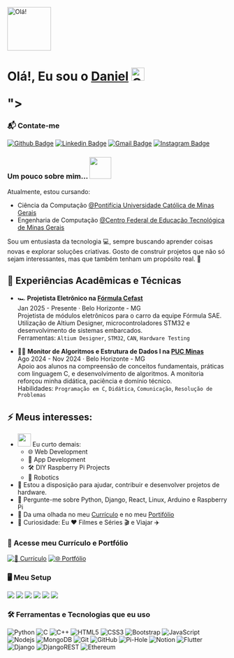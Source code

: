 <p align="left">
  <img width="100px" src="https://www.icegif.com/wp-content/uploads/2023/08/icegif-221.gif" alt="Olá!" />
</p>

<h1>Olá!, Eu sou o <a href="https://github.com/Daniel180606">Daniel</a> 
  <img width="30px" src="https://www.icegif.com/wp-content/uploads/icegif-5550.gif" alt="Olá!" />
</p>
"></h1>
</h1>

### 📬 Contate-me
[![Github Badge](http://img.shields.io/badge/-Github-black?style=flat-square&logo=github&link=https://github.com/bernardovieirarocha)](https://github.com/bernardovieirarocha) 
[![Linkedin Badge](https://img.shields.io/badge/-LinkedIn-blue?style=flat-square&logo=Linkedin&logoColor=white&link=https://www.linkedin.com/in/bernardovrocha/)](https://www.linkedin.com/in/bernardovrocha/)
[![Gmail Badge](https://img.shields.io/badge/-Gmail-d14836?style=flat-square&logo=Gmail&logoColor=white&link=mailto:bernardo.rocha.676403@sga.pucminas.br)](mailto:bernardo.rocha.676403@sga.pucminas.br)
[![Instagram Badge](https://img.shields.io/badge/Instagram-E4405F?style=flat-square&logo=instagram&logoColor=white&link=https://www.instagram.com/bbernardo.rocha/)](https://www.instagram.com/bbernardo.rocha/)

### Um pouco sobre mim... <img src="https://media.giphy.com/media/VgCDAzcKvsR6OM0uWg/giphy.gif" width="50">

Atualmente, estou cursando:

- Ciência da Computação [@Pontifícia Universidade Católica de Minas Gerais](https://www.pucminas.br)  
- Engenharia de Computação [@Centro Federal de Educação Tecnológica de Minas Gerais](https://www.cefetmg.br)

Sou um entusiasta da tecnologia 💻, sempre buscando aprender coisas novas e explorar soluções criativas. Gosto de construir projetos que não só sejam interessantes, mas que também tenham um propósito real. 🚀

## 💼 Experiências Acadêmicas e Técnicas

- 🏎️ **Projetista Eletrônico na [Fórmula Cefast](https://www.instagram.com/formulacefast/)**  
  Jan 2025 - Presente · Belo Horizonte - MG  
  Projetista de módulos eletrônicos para o carro da equipe Fórmula SAE. Utilização de Altium Designer, microcontroladores STM32 e desenvolvimento de sistemas embarcados.  
  Ferramentas: `Altium Designer`, `STM32`, `CAN`, `Hardware Testing`

- 👨‍🏫 **Monitor de Algoritmos e Estrutura de Dados I na [PUC Minas](https://www.pucminas.br)**  
  Ago 2024 - Nov 2024 · Belo Horizonte - MG  
  Apoio aos alunos na compreensão de conceitos fundamentais, práticas com linguagem C, e desenvolvimento de algoritmos. A monitoria reforçou minha didática, paciência e domínio técnico.  
  Habilidades: `Programação em C`, `Didática`, `Comunicação`, `Resolução de Problemas`

## ⚡️ Meus interesses: 

- <img src="https://media.giphy.com/media/WUlplcMpOCEmTGBtBW/giphy.gif" width="30"> Eu curto demais:
  - 🌐 Web Development
  - 📱 App Development
  - 🛠 DIY Raspberry Pi Projects
  - 🤖 Robotics
- 👯 Estou a disposição para ajudar, contribuir e desenvolver projetos de hardware.
- 💬 Pergunte-me sobre Python, Django, React, Linux, Arduino e Raspberry Pi
- 📙 Da uma olhada no meu [Currículo](https://bernardorocha.me) e no meu [Portifólio](https://bernardorocha.com)
- 🎉 Curiosidade: Eu ❤️ Filmes e Séries 🎬 e Viajar ✈️

### 📄 Acesse meu Currículo e Portfólio

[![📘 Currículo](https://img.shields.io/badge/Currículo-bernardorocha.me-blue?style=for-the-badge&logo=readme&logoColor=white)](https://bernardorocha.me)
[![🌐 Portfólio](https://img.shields.io/badge/Portfólio-bernardorocha.com-brightgreen?style=for-the-badge&logo=about-dot-me&logoColor=white)](https://bernardorocha.com)
  
### 🖥️ Meu Setup
<img src="https://shields.io/badge/MacOS--9cf?logo=Apple&style=social"> <img src="https://img.shields.io/badge/Firefox_Browser-FF7139?style=flat-square&logo=Firefox-Browser&logoColor=white"> <img src="https://img.shields.io/badge/VS Code-555555?style=flat-square&logo=visual-studio-code&logoColor=007ACC"> <img src="https://img.shields.io/badge/tmux-1BB91F?style=flat-square&logo=tmux&logoColor=white"> <img src="https://img.shields.io/badge/Jupyter-555555.svg?&style=flat-square&logo=jupyter&logoColor=F37626"> <img src="https://img.shields.io/badge/Spotify-555555.svg?&style=flat-square&logo=spotify&logoColor=1ED760"> 

### 🛠️ Ferramentas e Tecnologias que eu uso
![Python](https://img.shields.io/badge/Python-FECE00?style=flat&logo=Python&logoColor=3776AB)
![C](https://img.shields.io/badge/C-00599C?style=flat&logo=c)
![C++](https://img.shields.io/badge/C++-00599C?style=flat&logo=c%2b%2b)
![HTML5](https://img.shields.io/badge/HTML5-E34F26?style=flat&logo=html5&logoColor=white)
![CSS3](https://img.shields.io/badge/CSS3-1572B6?style=flat&logo=css3)
![Bootstrap](https://img.shields.io/badge/Bootstrap-563D7C?style=flat&logo=bootstrap)
![JavaScript](https://img.shields.io/badge/JavaScript-555555?style=flat&logo=javascript)
![Nodejs](https://img.shields.io/badge/Nodejs-555555?style=flat&logo=Node.js)
![MongoDB](https://img.shields.io/badge/MongoDB-555555?style=flat&logo=mongodb)
![Git](https://img.shields.io/badge/Git-555555?style=flat-square&logo=git)
![GitHub](https://img.shields.io/badge/GitHub-181717?style=flat-square&logo=github)
![Pi-Hole](https://img.shields.io/badge/pihole-%2396060C.svg?style=flat-square&logo=pi-hole&logoColor=white)
![Notion](https://img.shields.io/badge/Notion-%23000000.svg?style=flat-square&logo=notion&logoColor=white)
![Flutter](https://img.shields.io/badge/Flutter-%2302569B.svg?style=flat-square&logo=Flutter&logoColor=white)
![Django](https://img.shields.io/badge/django-%23092E20.svg?style=flat-square&logo=django&logoColor=white)
![DjangoREST](https://img.shields.io/badge/DJANGO-REST-ff1709?style=flat-square&logo=django&logoColor=white&color=ff1709&labelColor=gray)
![Ethereum](https://img.shields.io/badge/Ethereum-3C3C3D?style=flat-square&logo=Ethereum&logoColor=white)

<!-- Inspirado no https://github.com/Defcon27/Defcon27/blob/master/README.md --> 
